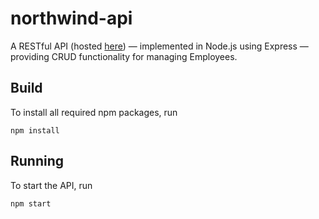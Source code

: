# northwind-api
A RESTful API (hosted [here](https://northwind-api.onrender.com/swagger/)) — implemented in Node.js using Express — providing CRUD functionality for managing Employees.

## Build
To install all required npm packages, run
```
npm install
```

## Running
To start the API, run
```
npm start
```
